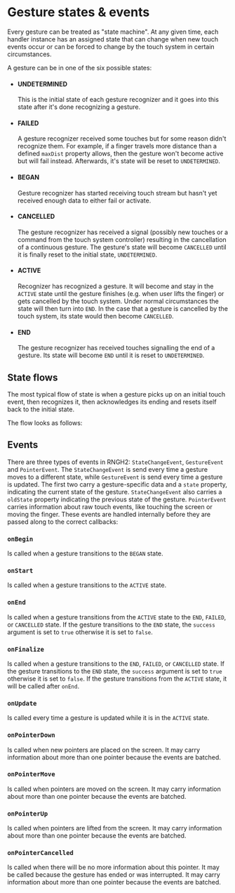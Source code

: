 # Gesture states & events

Every gesture can be treated as "state machine". At any given time, each handler instance has an assigned state that can change when new touch events occur or can be forced to change by the touch system in certain circumstances.

A gesture can be in one of the six possible states:

* #### UNDETERMINED

  This is the initial state of each gesture recognizer and it goes into this state after it's done recognizing a gesture.

* #### FAILED

  A gesture recognizer received some touches but for some reason didn't recognize them. For example, if a finger travels more distance than a defined `maxDist` property allows, then the gesture won't become active but will fail instead. Afterwards, it's state will be reset to `UNDETERMINED`.

* #### BEGAN

  Gesture recognizer has started receiving touch stream but hasn't yet received enough data to either fail or activate.

* #### CANCELLED

  The gesture recognizer has received a signal (possibly new touches or a command from the touch system controller) resulting in the cancellation of a continuous gesture. The gesture's state will become `CANCELLED` until it is finally reset to the initial state, `UNDETERMINED`.

* #### ACTIVE

  Recognizer has recognized a gesture. It will become and stay in the `ACTIVE` state until the gesture finishes (e.g. when user lifts the finger) or gets cancelled by the touch system. Under normal circumstances the state will then turn into `END`. In the case that a gesture is cancelled by the touch system, its state would then become `CANCELLED`.

* #### END

  The gesture recognizer has received touches signalling the end of a gesture. Its state will become `END` until it is reset to `UNDETERMINED`.

## State flows

The most typical flow of state is when a gesture picks up on an initial touch event, then recognizes it, then acknowledges its ending and resets itself back to the initial state.

The flow looks as follows:

## Events

There are three types of events in RNGH2: `StateChangeEvent`, `GestureEvent` and `PointerEvent`. The `StateChangeEvent` is send every time a gesture moves to a different state, while `GestureEvent` is send every time a gesture is updated. The first two carry a gesture-specific data and a `state` property, indicating the current state of the gesture. `StateChangeEvent` also carries a `oldState` property indicating the previous state of the gesture. `PointerEvent` carries information about raw touch events, like touching the screen or moving the finger. These events are handled internally before they are passed along to the correct callbacks:

### `onBegin`

Is called when a gesture transitions to the `BEGAN` state.

### `onStart`

Is called when a gesture transitions to the `ACTIVE` state.

### `onEnd`

Is called when a gesture transitions from the `ACTIVE` state to the `END`, `FAILED`, or `CANCELLED` state. If the gesture transitions to the `END` state, the `success` argument is set to `true` otherwise it is set to `false`.

### `onFinalize`

Is called when a gesture transitions to the `END`, `FAILED`, or `CANCELLED` state. If the gesture transitions to the `END` state, the `success` argument is set to `true` otherwise it is set to `false`. If the gesture transitions from the `ACTIVE` state, it will be called after `onEnd`.

### `onUpdate`

Is called every time a gesture is updated while it is in the `ACTIVE` state.

### `onPointerDown`

Is called when new pointers are placed on the screen. It may carry information about more than one pointer because the events are batched.

### `onPointerMove`

Is called when pointers are moved on the screen. It may carry information about more than one pointer because the events are batched.

### `onPointerUp`

Is called when pointers are lifted from the screen. It may carry information about more than one pointer because the events are batched.

### `onPointerCancelled`

Is called when there will be no more information about this pointer. It may be called because the gesture has ended or was interrupted. It may carry information about more than one pointer because the events are batched.
